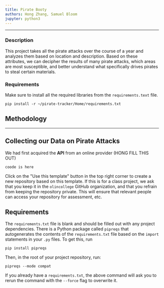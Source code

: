 ```yaml
---
title: Pirate Booty
authors: Hong Zhang, Samuel Bloom
jupyter: python3
---
```

<hr>

### Description ###
This project takes all the pirate attacks over the course of a year and analyzes them based on location and description. Based on these attributes, we can decipher the results of many pirate attacks, which areas are most susceptible, and better understand what specifically drives pirates to steal certain materials.


### Requirements ### 
Make sure to install all the required libraries from the `requirements.text` file.
```
pip install -r ~/pirate-tracker/Home/requirements.txt
```
## Methodology
<hr>

## Collecting our Data on Pirate Attacks
We had first acquired the **API** from an online provider (HONG FILL THIS OUT)
```
coode is here
```





Click on the "Use this template" button in the top right corner to create a new
repository based on this template. If this is for a class project, we ask that
you keep it in the `olincollege` GitHub organization, and that you refrain from
keeping the repository private. This will ensure that relevant people can access
your repository for assessment, etc.

## Requirements

The `requirements.txt` file is blank and should be filled out with any project
dependencies. There is a Python package called `pipreqs` that autogenerates the
contents of the `requirements.txt` file based on the `import` statements in your
`.py` files. To get this, run

```
pip install pipreqs
```

Then, in the root of your project repository, run:

```
pipreqs --mode compat
```

If you already have a `requirements.txt`, the above command will ask you to
rerun the command with the `--force` flag to overwrite it.
